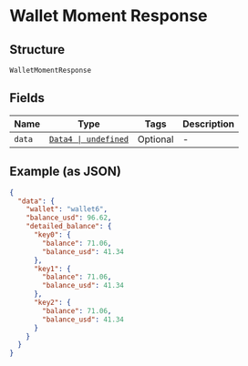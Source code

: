 
# Wallet Moment Response

## Structure

`WalletMomentResponse`

## Fields

| Name | Type | Tags | Description |
|  --- | --- | --- | --- |
| `data` | [`Data4 \| undefined`](../../doc/models/data-4.md) | Optional | - |

## Example (as JSON)

```json
{
  "data": {
    "wallet": "wallet6",
    "balance_usd": 96.62,
    "detailed_balance": {
      "key0": {
        "balance": 71.06,
        "balance_usd": 41.34
      },
      "key1": {
        "balance": 71.06,
        "balance_usd": 41.34
      },
      "key2": {
        "balance": 71.06,
        "balance_usd": 41.34
      }
    }
  }
}
```

